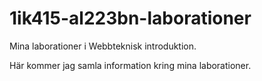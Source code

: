 1ik415-al223bn-laborationer
===========================

Mina laborationer i Webbteknisk introduktion.

Här kommer jag samla information kring mina laborationer.
